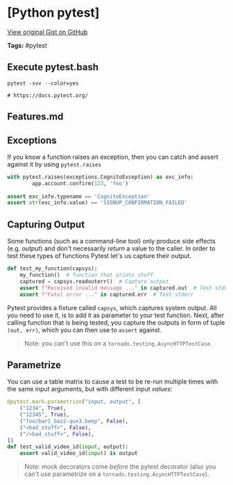 # [Python pytest] 

[View original Gist on GitHub](https://gist.github.com/Integralist/9817c8654a92df0cc887c21549b49356)

**Tags:** #pytest

## Execute pytest.bash

```shell
pytest -svv --color=yes

# https://docs.pytest.org/
```

## Features.md

## Exceptions

If you know a function raises an exception, then you can catch and assert against it by using `pytest.raises`

```python
with pytest.raises(exceptions.CognitoException) as exc_info:
        app.account.confirm(123, 'foo')
        
assert exc_info.typename == 'CognitoException'
assert str(exc_info.value) == 'SIGNUP_CONFIRMATION_FAILED'
```

## Capturing Output

Some functions (such as a command-line tool) only produce side effects (e.g. _output_) and don't necessarily _return_ a value to the caller. In order to test these types of functions Pytest let's us capture their output.

```python
def test_my_function(capsys):
    my_function()  # function that prints stuff
    captured = capsys.readouterr()  # Capture output
    assert f"Received invalid message ..." in captured.out  # Test stdout
    assert f"Fatal error ..." in captured.err  # Test stderr
```

Pytest provides a fixture called `capsys`, which captures system output. All you need to use it, is to add it as parameter to your test function. Next, after calling function that is being tested, you capture the outputs in form of tuple `(out, err)`, which you can then use to `assert` against. 

> Note: you can't use this on a `tornado.testing.AsyncHTTPTestCase`.

## Parametrize

You can use a table matrix to cause a test to be re-run multiple times with the same input arguments, but with different input _values_:

```python
@pytest.mark.parametrize("input, output", [
    ("1234", True),
    ("12345", True),
    ("foo/bar1_baz2-qux3.beep", False),
    ("<bad_stuff>", False),
    ("/<bad_stuff>", False),
])
def test_valid_video_id(input, output):
    assert valid_video_id(input) is output
```

> Note: mock decorators come _before_ the pytest decorator (also you can't use parametrize on a `tornado.testing.AsyncHTTPTestCase`).

